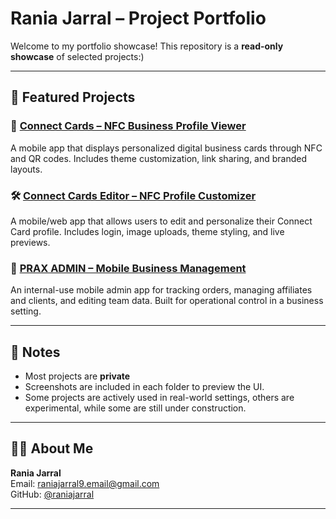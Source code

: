 # Rania Jarral – Project Portfolio

Welcome to my portfolio showcase! This repository is a **read-only showcase** of selected projects:)

---

## 📱 Featured Projects

### 🔗 [Connect Cards – NFC Business Profile Viewer](./connect/README.md)
A mobile app that displays personalized digital business cards through NFC and QR codes. Includes theme customization, link sharing, and branded layouts.

### 🛠️ [Connect Cards Editor – NFC Profile Customizer](./editor-app/README.md)
A mobile/web app that allows users to edit and personalize their Connect Card profile. Includes login, image uploads, theme styling, and live previews.

### 🧾 [PRAX ADMIN – Mobile Business Management](./prax-admin/README.md)
An internal-use mobile admin app for tracking orders, managing affiliates and clients, and editing team data. Built for operational control in a business setting.

<!-- Uncomment when PaylyDaily is added
### 💰 [PaylyDaily – Lending Dashboard App](./paylydaily/README.md)
A mobile-first dashboard for managing loans, repayments, and client records. Built for small lending businesses needing streamlined recordkeeping.
-->

---

## 📌 Notes

- Most projects are **private**
- Screenshots are included in each folder to preview the UI.
- Some projects are actively used in real-world settings, others are experimental, while some are still under construction.

---

## 🧑‍💻 About Me

**Rania Jarral**  
Email: raniajarral9.email@gmail.com  
GitHub: [@raniajarral](https://github.com/raniajarral)

---
